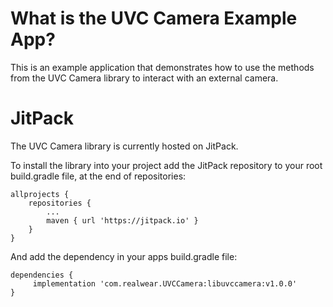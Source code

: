 # What is the UVC Camera Example App?

This is an example application that demonstrates how to use the methods from the UVC Camera library to interact with an external camera.

# JitPack

The UVC Camera library is currently hosted on JitPack.

To install the library into your project add the JitPack repository to your root build.gradle file, at the end of repositories:

```
allprojects {
    repositories {
        ...
        maven { url 'https://jitpack.io' }
    }
}
```

And add the dependency in your apps build.gradle file:

```
dependencies {
     implementation 'com.realwear.UVCCamera:libuvccamera:v1.0.0'
}
```
